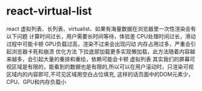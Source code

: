 # react-virtual-list
react 虚拟列表、长列表、virtualist、如果有海量数据在浏览器里一次性渲染会有以下问题 计算时间过长，用户需要长时间等待，体验差 CPU处理时间过长，滑动过程中可能卡顿 GPU负载过高，渲染不过来会出现闪动 内存占用过多，严重会引起浏览器卡死和崩溃 优化方法 下拉底部加载更多实现懒加载，此方法随着内容越来越多，会引起大量的重排和重绘，依赖可能会卡顿 虚拟列表 其实我们的屏幕可视区域是有限的，能看到的数据也是有限的,所以可以在用户滚动时，只渲染可视区域内的内容即可,不可见区域用空白占位填充, 这样的话页面中的DOM元素少，CPU、GPU和内存负载小
